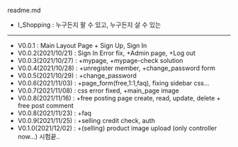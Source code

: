 readme.md

+ I_Shopping : 누구든지 팔 수 있고, 누구든지 살 수 있는
***


+ V0.0.1 : Main Layout Page + Sign Up, Sign In
+ V0.0.2(2021/10/21) : Sign In Error fix, +Admin page, +Log out 
+ V0.0.3(2021/10/27) : +mypage, +mypage-check solution
+ V0.0.4(2021/10/28) : +unregister member, +change_password form
+ V0.0.5(2021/10/29) : +change_password
+ V0.0.6(2021/11/03) : +page_form(free,1:1,faq), fixing sidebar css...
+ V0.0.7(2021/11/08) : css error fixed, +main_page image
+ V0.0.8(2021/11/16) : +free posting page create, read, update, delete  + free post comment
+ V0.0.8(2021/11/23) : +faq
+ V0.0.9(2021/11/25) : +selling credit check, auth
+ V0.1.0(2021/12/02) : +(selling) product image upload (only controller now...)
시험끝..